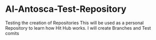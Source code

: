 # Al-Antosca-Test-Repository
Testing the creation of Repositories
This will be used as a personal Repository to learn how Hit Hub works.
I will create Branches and Test comits
